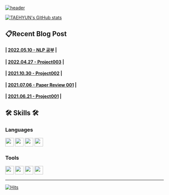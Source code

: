 [![header](https://capsule-render.vercel.app/api?type=waving&color=auto&height=150&section=header&text=KIM%20TAEHYUN%20🌱&fontSize=40&fontColor=392f31)](https://gpigp.github.io/taehyun)

[![TAEHYUN's GitHub stats](https://github-readme-stats.vercel.app/api?username=gpigp&show_icons=true&theme=vue)](https://github.com/gpigp)

## 📋Recent Blog Post<br>
#### | [2022.05.10 - NLP 공부](https://gpigp.github.io/taehyun/2022-05-11-NLP-pytorch/) | <br>
#### | [2022.04.27 - Project003](https://gpigp.github.io/taehyun/2022-04-28-project003/) | <br>
#### | [2021.10.30 - Project002](https://gpigp.github.io/taehyun/2021-10-31-project002/) | <br>
#### | [2021.07.06 - Paper Review 001](https://gpigp.github.io/taehyun/2021-07-07-paper-review/) | <br>
#### | [2021.06.21 - Project001](https://gpigp.github.io/taehyun/2021-06-22-project001/) | <br>
## 🛠 Skills 🛠  

### Languages
<div>
<img src="https://img.shields.io/badge/Python-3776AB.svg?&style=flat-square&logo=Python&logoColor=white" height="27">
<img src="https://img.shields.io/badge/C++-00599C.svg?&style=flat-square&logo=C%2B%2B&logoColor=white" height="27">
<img src="https://img.shields.io/badge/C-A8B9CC.svg?&style=flat-square&logo=C&logoColor=white" height="27">
<img src="https://img.shields.io/badge/Java-007396.svg?&style=flat-square&logo=Java&logoColor=white" height="27">
</div>
  
### Tools
<div>
<img src="https://img.shields.io/badge/GitHub-181717.svg?&style=flat-square&logo=GitHub&logoColor=white" height="27">
<img src="https://img.shields.io/badge/Docker-2496ED.svg?&style=flat-square&logo=Docker&logoColor=white" height="27">
<img src="https://img.shields.io/badge/Jupyter-F37626.svg?&style=flat-square&logo=Jupyter&logoColor=white" height="27">
<img src="https://img.shields.io/badge/PyTorch-EE4C2C.svg?&style=flat-square&logo=PyTorch&logoColor=white" height="27">
</div>

<hr>

[![Hits](https://hits.seeyoufarm.com/api/count/incr/badge.svg?url=https%3A%2F%2Fgithub.com%2Fgpigp&count_bg=%231D6A96&title_bg=%2385B8CB&icon=bilibili.svg&icon_color=%23283B42&title=2DAY&edge_flat=true)](https://hits.seeyoufarm.com)